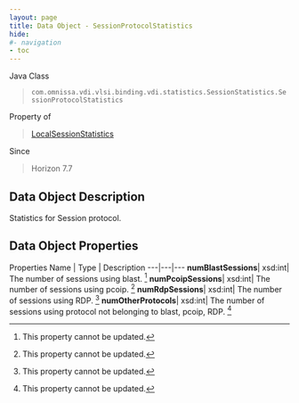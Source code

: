 ```yaml
---
layout: page
title: Data Object - SessionProtocolStatistics
hide:
#- navigation
- toc
---
```






Java Class
> `com.omnissa.vdi.vlsi.binding.vdi.statistics.SessionStatistics.SessionProtocolStatistics`

Property of
> [LocalSessionStatistics](vdi.statistics.SessionStatistics.LocalSessionStatistics.md#field_detail)

Since
> Horizon 7.7


## Data Object Description

Statistics for Session protocol.

## Data Object Properties
Properties
Name |  Type |  Description
---|---|---
**numBlastSessions**|  xsd:int|  The number of sessions using blast. [^2]
**numPcoipSessions**|  xsd:int|  The number of sessions using pcoip. [^2]
**numRdpSessions**|  xsd:int|  The number of sessions using RDP. [^2]
**numOtherProtocols**|  xsd:int|  The number of sessions using protocol not belonging to blast, pcoip, RDP. [^2]
 


 


[^2]: This property cannot be updated.